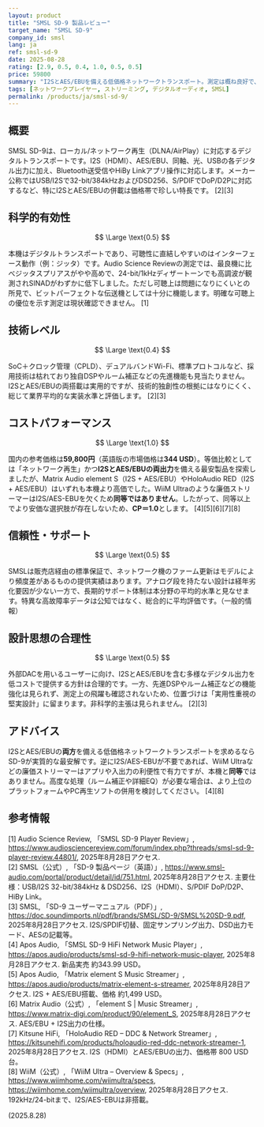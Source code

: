 ```yaml
---
layout: product
title: "SMSL SD-9 製品レビュー"
target_name: "SMSL SD-9"
company_id: smsl
lang: ja
ref: smsl-sd-9
date: 2025-08-28
rating: [2.9, 0.5, 0.4, 1.0, 0.5, 0.5]
price: 59800
summary: "I2SとAES/EBUを備える低価格ネットワークトランスポート。測定は概ね良好で、同等機能をより安く満たす製品は存在しません。"
tags: [ネットワークプレイヤー, ストリーミング, デジタルオーディオ, SMSL]
permalink: /products/ja/smsl-sd-9/
---
```


## 概要

SMSL SD-9は、ローカル/ネットワーク再生（DLNA/AirPlay）に対応するデジタルトランスポートです。I2S（HDMI）、AES/EBU、同軸、光、USBの各デジタル出力に加え、Bluetooth送受信やHiBy Linkアプリ操作に対応します。メーカー公称ではUSB/I2Sで32-bit/384kHzおよびDSD256、S/PDIFでDoP/D2Pに対応するなど、特にI2SとAES/EBUの併載は価格帯で珍しい特長です。 [2][3]

## 科学的有効性

$$ \Large \text{0.5} $$

本機はデジタルトランスポートであり、可聴性に直結しやすいのはインターフェース動作（例：ジッタ）です。Audio Science Reviewの測定では、最良機に比べジッタスプリアスがやや高めで、24-bit/1kHzディザートーンでも高調波が観測されSINADがわずかに低下しました。ただし可聴上は問題になりにくいとの所見で、ビットパーフェクトな伝送機としては十分に機能します。明確な可聴上の優位を示す測定は現状確認できません。 [1]

## 技術レベル

$$ \Large \text{0.4} $$

SoC＋クロック管理（CPLD）、デュアルバンドWi-Fi、標準プロトコルなど、採用技術は枯れており独自DSPやルーム補正などの先進機能も見当たりません。I2SとAES/EBUの両搭載は実用的ですが、技術的独創性の根拠にはなりにくく、総じて業界平均的な実装水準と評価します。 [2][3]

## コストパフォーマンス

$$ \Large \text{1.0} $$

国内の参考価格は**59,800円**（英語版の市場価格は**344 USD**）。等価比較としては「ネットワーク再生」かつ**I2SとAES/EBUの両出力**を備える最安製品を探索しましたが、Matrix Audio element S（I2S + AES/EBU）やHoloAudio RED（I2S + AES/EBU）はいずれも本機より高価でした。WiiM Ultraのような廉価ストリーマーはI2S/AES-EBUを欠くため**同等ではありません**。したがって、同等以上でより安価な選択肢が存在しないため、**CP＝1.0**とします。 [4][5][6][7][8]

## 信頼性・サポート

$$ \Large \text{0.5} $$

SMSLは販売店経由の標準保証で、ネットワーク機のファーム更新はモデルにより頻度差があるものの提供実績はあります。アナログ段を持たない設計は経年劣化要因が少ない一方で、長期的サポート体制は本分野の平均的水準と見なせます。特異な高故障率データは公知ではなく、総合的に平均評価です。（一般的情報）

## 設計思想の合理性

$$ \Large \text{0.5} $$

外部DACを用いるユーザーに向け、I2SとAES/EBUを含む多様なデジタル出力を低コストで提供する方針は合理的です。一方、先進DSPやルーム補正などの機能強化は見られず、測定上の飛躍も確認されないため、位置づけは「実用性重視の堅実設計」に留まります。非科学的主張は見られません。 [2][3]

## アドバイス

I2SとAES/EBUの**両方**を備える低価格ネットワークトランスポートを求めるならSD-9が実質的な最安解です。逆にI2S/AES-EBUが不要であれば、WiiM Ultraなどの廉価ストリーマーはアプリや入出力の利便性で有力ですが、本機と**同等**ではありません。高度な処理（ルーム補正や詳細EQ）が必要な場合は、より上位のプラットフォームやPC再生ソフトの併用を検討してください。 [4][8]

## 参考情報

[1] Audio Science Review, 「SMSL SD-9 Player Review」, https://www.audiosciencereview.com/forum/index.php?threads/smsl-sd-9-player-review.44801/, 2025年8月28日アクセス.  
[2] SMSL（公式）, 「SD-9 製品ページ（英語）」, https://www.smsl-audio.com/portal/product/detail/id/751.html, 2025年8月28日アクセス. 主要仕様：USB/I2S 32-bit/384kHz & DSD256、I2S（HDMI）、S/PDIF DoP/D2P、HiBy Link。  
[3] SMSL, 「SD-9 ユーザーマニュアル（PDF）」, https://doc.soundimports.nl/pdf/brands/SMSL/SD-9/SMSL%20SD-9.pdf, 2025年8月28日アクセス. I2S/SPDIF切替、固定サンプリング出力、DSD出力モード、AESの記載等。  
[4] Apos Audio, 「SMSL SD-9 HiFi Network Music Player」, https://apos.audio/products/smsl-sd-9-hifi-network-music-player, 2025年8月28日アクセス. 新品実売 約343.99 USD。  
[5] Apos Audio, 「Matrix element S Music Streamer」, https://apos.audio/products/matrix-element-s-streamer, 2025年8月28日アクセス. I2S + AES/EBU搭載、価格 約1,499 USD。  
[6] Matrix Audio（公式）, 「element S | Music Streamer」, https://www.matrix-digi.com/product/90/element_S, 2025年8月28日アクセス. AES/EBU + I2S出力の仕様。  
[7] Kitsune HiFi, 「HoloAudio RED – DDC & Network Streamer」, https://kitsunehifi.com/products/holoaudio-red-ddc-network-streamer-1, 2025年8月28日アクセス. I2S（HDMI）とAES/EBUの出力、価格帯 800 USD台。  
[8] WiiM（公式）, 「WiiM Ultra – Overview & Specs」, https://www.wiimhome.com/wiimultra/specs, https://wiimhome.com/wiimultra/overview, 2025年8月28日アクセス. 192kHz/24-bitまで、I2S/AES-EBUは非搭載。

(2025.8.28)

